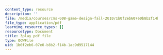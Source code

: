 ```yaml
---
content_type: resource
description: ''
file: /media/courses/cms-608-game-design-fall-2010/1b0f2eb607e0b8b2f14b1ac9d9517144_68563.pdf
file_type: application/pdf
learning_resource_types: []
resourcetype: Document
title: 3play pdf file
type: OCWFile
uid: 1b0f2eb6-07e0-b8b2-f14b-1ac9d9517144
---
```

